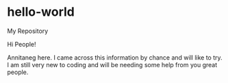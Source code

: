 # hello-world
My Repository

Hi People!

Annitaneg here. I came across this information by chance and will like to try. I am still very new to coding and will be needing some help from you great people.
